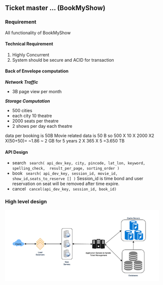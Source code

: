 ## Ticket master ... (BookMyShow) ##

### Requirement ###
All functionality of BookMyShow


#### Technical Requirement ####
1. Highly Concurrent 
2. System should be secure and ACID for transaction

#### Back of Envelope computation ####

***Network Traffic***
- 3B page view per month 

***Storage Computation***
 - 500 cities
 - each city 10 theatre
 - 2000  seats  per theatre 
 - 2 shows per day  each theatre
 
data per booking is 50B
Movie related data is 50 B
so 
    500 X 10 X 2000 X2 X(50+50)= ~1.86 ~ 2 GB
    for 5 years 
    2 X 365 X 5 =3.650 TB

#### API Design ####
- search
` search( api_dev_key, city, pincode, lat_lon, keyword, spelling_check,  result_per_page, sorting_order )`
- book
  ` search( api_dev_key, session_id, movie_id, show_id,seats_to_reserve [] )`
    Session_id is time bond and user reservation on seat will be removed after time expire.
- cancel
 ` cancel(api_dev_key, session_id, book_id)`
  

### High level design ####
![img.png](../img/img_11.png)


    



 


